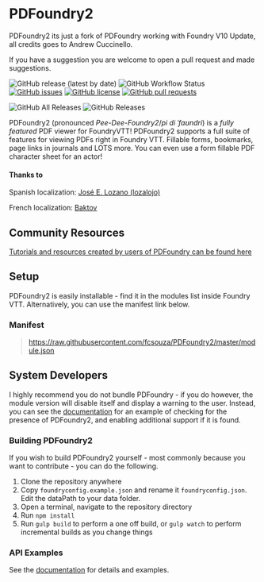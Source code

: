 # PDFoundry2

PDFoundry2 its just a fork of PDFoundry working with Foundry V10 Update, all credits goes to Andrew Cuccinello.

If you have a suggestion you are welcome to open a pull request and made suggestions.

![GitHub release (latest by date)](https://img.shields.io/github/v/release/fcsouza/PDFoundry2)
![GitHub Workflow Status](https://img.shields.io/github/workflow/status/fcsouza/PDFoundry2/Release%20Module)
[![GitHub issues](https://img.shields.io/github/issues/fcsouza/PDFoundry2)](https://github.com/fcsouza/PDFoundry2/issues)
[![GitHub license](https://img.shields.io/github/license/fcsouza/PDFoundry2)](https://github.com/fcsouza/PDFoundry2/blob/master/LICENSE)
[![GitHub pull requests](https://img.shields.io/badge/pull%20requests-welcome-green)](https://github.com/fcsouza/PDFoundry2/compare)

![GitHub All Releases](https://img.shields.io/github/downloads/fcsouza/PDFoundry2/total)
![GitHub Releases](https://img.shields.io/github/downloads/fcsouza/PDFoundry2/latest/total)

PDFoundry2 (pronounced *Pee-Dee-Foundry2*/*pi di ˈfaʊndri*) is a *fully featured* PDF viewer for FoundryVTT!  PDFoundry2 supports a full suite of features for viewing PDFs right in Foundry VTT. Fillable forms, bookmarks, page links in journals and LOTS more. You can even use a form fillable PDF character sheet for an actor!

#### Thanks to
Spanish localization: [José E. Lozano (lozalojo)](https://github.com/lozalojo)

French localization: [Baktov](https://github.com/Baktov)

## Community Resources
[Tutorials and resources created by users of PDFoundry can be found here](https://github.com/Djphoenix719/PDFoundry/wiki/Community-Resources)

## Setup
PDFoundry2 is easily installable - find it in the modules list inside Foundry VTT. Alternatively, you can use the manifest link below.

### Manifest
> https://raw.githubusercontent.com/fcsouza/PDFoundry2/master/module.json

## System Developers
I highly recommend you do not bundle PDFoundry - if you do however, the module version will disable itself and display a warning to the user. Instead, you can see the [documentation](https://fcsouza.github.io/PDFoundry2/index.html) for an example of checking for the presence of PDFoundry2, and enabling additional support if it is found.

### Building PDFoundry2
If you wish to build PDFoundry2 yourself - most commonly because you want to contribute - you can do the following.

1. Clone the repository anywhere
2. Copy `foundryconfig.example.json` and rename it `foundryconfig.json`. Edit the dataPath to your data folder.
2. Open a terminal, navigate to the repository directory
3. Run `npm install`
4. Run `gulp build` to perform a one off build, or `gulp watch` to perform incremental builds as you change things

### API Examples

See the [documentation](https://fcsouza.github.io/PDFoundry2/index.html) for details and examples.